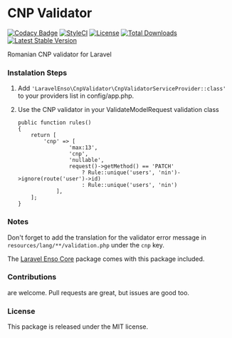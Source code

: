 <!--h-->
# CNP Validator

[![Codacy Badge](https://api.codacy.com/project/badge/Grade/1bd345b5a40144d48647bb79b0b8f91d)](https://www.codacy.com/app/laravel-enso/CnpValidator?utm_source=github.com&amp;utm_medium=referral&amp;utm_content=laravel-enso/CnpValidator&amp;utm_campaign=Badge_Grade)
[![StyleCI](https://styleci.io/repos/85675542/shield?branch=master)](https://styleci.io/repos/85675542)
[![License](https://poser.pugx.org/laravel-enso/actionlogger/license)](https://https://packagist.org/packages/laravel-enso/actionlogger)
[![Total Downloads](https://poser.pugx.org/laravel-enso/cnpvalidator/downloads)](https://packagist.org/packages/laravel-enso/cnpvalidator)
[![Latest Stable Version](https://poser.pugx.org/laravel-enso/cnpvalidator/version)](https://packagist.org/packages/laravel-enso/cnpvalidator)
<!--/h-->

Romanian CNP validator for Laravel

### Instalation Steps

1. Add `'LaravelEnso\CnpValidator\CnpValidatorServiceProvider::class'` to your providers list in config/app.php.

2. Use the CNP validator in your ValidateModelRequest validation class

    ```
    public function rules()
    {
        return [
            'cnp' => [
                    'max:13',
                    'cnp',
                    'nullable',
                    request()->getMethod() == 'PATCH'
                        ? Rule::unique('users', 'nin')->ignore(route('user')->id)
                        : Rule::unique('users', 'nin')
                ],
        ];
    }
    ```

### Notes

Don't forget to add the translation for the validator error message in `resources/lang/**/validation.php` under the `cnp` key.

The [Laravel Enso Core](https://github.com/laravel-enso/Core) package comes with this package included.

<!--h-->
### Contributions

are welcome. Pull requests are great, but issues are good too.

### License

This package is released under the MIT license.
<!--/h-->